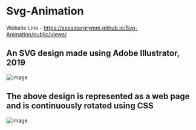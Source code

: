 # Svg-Animation

Website Link - https://xxeastergrymm.github.io/Svg-Animation/public/views/

## An SVG design made using Adobe Illustrator, 2019

![image](https://user-images.githubusercontent.com/70765320/127976019-b344abd4-2ad6-4b97-a7ea-24ee1ac97d21.png)


## The above design is represented as a web page and is continuously rotated using CSS

![image](https://user-images.githubusercontent.com/70765320/127975630-178b52cb-1d2d-49f4-9b95-242360d5c1cb.png)
